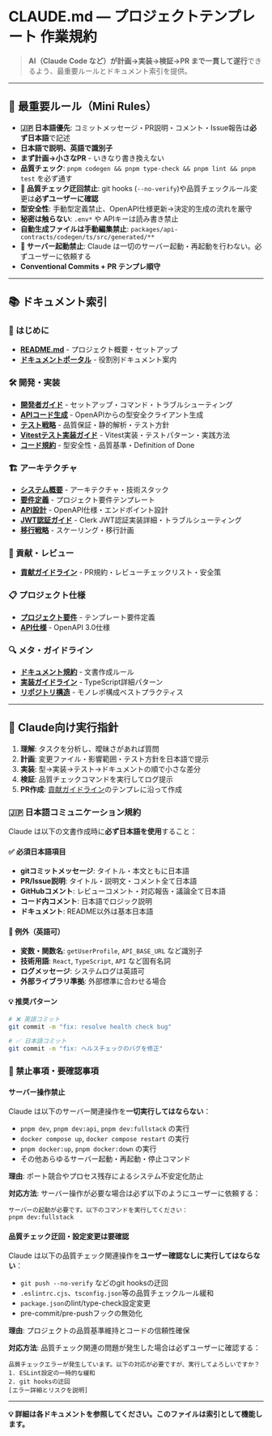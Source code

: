 # CLAUDE.md — プロジェクトテンプレート 作業規約

> **AI（Claude Code など）が計画→実装→検証→PR まで一貫して遂行**できるよう、最重要ルールとドキュメント索引を提供。

---

## 🎯 最重要ルール（Mini Rules）

- **🇯🇵 日本語優先**: コミットメッセージ・PR説明・コメント・Issue報告は**必ず日本語**で記述
- **日本語で説明、英語で識別子**
- **まず計画→小さなPR** - いきなり書き換えない
- **品質チェック**: `pnpm codegen && pnpm type-check && pnpm lint && pnpm test` を必ず通す
- **🚫 品質チェック迂回禁止**: git hooks (`--no-verify`)や品質チェックルール変更は**必ずユーザーに確認**
- **型安全性**: 手動型定義禁止、OpenAPI仕様更新→決定的生成の流れを厳守
- **秘密は触らない**: `.env*` や APIキーは読み書き禁止
- **自動生成ファイルは手動編集禁止**: `packages/api-contracts/codegen/ts/src/generated/**`
- **🚫 サーバー起動禁止**: Claude は一切のサーバー起動・再起動を行わない。必ずユーザーに依頼する
- **Conventional Commits + PR テンプレ順守**

---

## 📚 ドキュメント索引

### 🚀 はじめに

- **[README.md](./README.md)** - プロジェクト概要・セットアップ
- **[ドキュメントポータル](./docs/index.md)** - 役割別ドキュメント案内

### 🛠️ 開発・実装

- **[開発者ガイド](./docs/handbook/developer-guide.md)** - セットアップ・コマンド・トラブルシューティング
- **[APIコード生成](./docs/handbook/api-codegen-guide.md)** - OpenAPIからの型安全クライアント生成
- **[テスト戦略](./docs/handbook/testing-strategy.md)** - 品質保証・静的解析・テスト方針
- **[Vitestテスト実装ガイド](./docs/handbook/testing-guide.md)** - Vitest実装・テストパターン・実践方法
- **[コード規約](./docs/styleguide/code-standards.md)** - 型安全性・品質基準・Definition of Done

### 🏗️ アーキテクチャ

- **[システム概要](./docs/architecture/system-overview.md)** - アーキテクチャ・技術スタック
- **[要件定義](./docs/architecture/requirements.md)** - プロジェクト要件テンプレート
- **[API設計](./docs/architecture/api-design.md)** - OpenAPI仕様・エンドポイント設計
- **[JWT認証ガイド](./docs/architecture/jwt-authentication-guide.md)** - Clerk JWT認証実装詳細・トラブルシューティング
- **[移行戦略](./docs/architecture/migration-strategy.md)** - スケーリング・移行計画

### 🔧 貢献・レビュー

- **[貢献ガイドライン](./docs/contrib/contribution-guide.md)** - PR規約・レビューチェックリスト・安全策

### 📋 プロジェクト仕様

- **[プロジェクト要件](./.kiro/specs/project-template/requirements.md)** - テンプレート要件定義
- **[API仕様](./packages/api-contracts/openapi.yaml)** - OpenAPI 3.0仕様

### 🔍 メタ・ガイドライン

- **[ドキュメント規約](./docs/meta/documentation-guidelines.md)** - 文書作成ルール
- **[実装ガイドライン](./docs/meta/implementation-guidelines.md)** - TypeScript詳細パターン
- **[リポジトリ構造](./docs/meta/repository-structure.md)** - モノレポ構成ベストプラクティス

---

## 🤖 Claude向け実行指針

1. **理解**: タスクを分析し、曖昧さがあれば質問
2. **計画**: 変更ファイル・影響範囲・テスト方針を日本語で提示
3. **実装**: 型→実装→テスト→ドキュメントの順で小さな差分
4. **検証**: 品質チェックコマンドを実行してログ提示
5. **PR作成**: [貢献ガイドライン](./docs/contrib/contribution-guide.md)のテンプレに沿って作成

### 🇯🇵 日本語コミュニケーション規約

Claude は以下の文書作成時に**必ず日本語を使用**すること：

#### ✅ 必須日本語項目

- **gitコミットメッセージ**: タイトル・本文ともに日本語
- **PR/Issue説明**: タイトル・説明文・コメント全て日本語
- **GitHubコメント**: レビューコメント・対応報告・議論全て日本語
- **コード内コメント**: 日本語でロジック説明
- **ドキュメント**: README以外は基本日本語

#### 🚫 例外（英語可）

- **変数・関数名**: `getUserProfile`, `API_BASE_URL` など識別子
- **技術用語**: `React`, `TypeScript`, `API` など固有名詞
- **ログメッセージ**: システムログは英語可
- **外部ライブラリ準拠**: 外部標準に合わせる場合

#### 💡 推奨パターン

```bash
# ❌ 英語コミット
git commit -m "fix: resolve health check bug"

# ✅ 日本語コミット
git commit -m "fix: ヘルスチェックのバグを修正"
```

### 🚫 禁止事項・要確認事項

#### サーバー操作禁止

Claude は以下のサーバー関連操作を**一切実行してはならない**：

- `pnpm dev`, `pnpm dev:api`, `pnpm dev:fullstack` の実行
- `docker compose up`, `docker compose restart` の実行
- `pnpm docker:up`, `pnpm docker:down` の実行
- その他あらゆるサーバー起動・再起動・停止コマンド

**理由**: ポート競合やプロセス残存によるシステム不安定化防止

**対応方法**: サーバー操作が必要な場合は必ず以下のようにユーザーに依頼する：

```
サーバーの起動が必要です。以下のコマンドを実行してください：
pnpm dev:fullstack
```

#### 品質チェック迂回・設定変更は要確認

Claude は以下の品質チェック関連操作を**ユーザー確認なしに実行してはならない**：

- `git push --no-verify` などのgit hooksの迂回
- `.eslintrc.cjs`、`tsconfig.json`等の品質チェックルール緩和
- `package.json`のlint/type-check設定変更
- pre-commit/pre-pushフックの無効化

**理由**: プロジェクトの品質基準維持とコードの信頼性確保

**対応方法**: 品質チェック関連の問題が発生した場合は必ずユーザーに確認する：

```
品質チェックエラーが発生しています。以下の対応が必要ですが、実行してよろしいですか？
1. ESLint設定の一時的な緩和
2. git hooksの迂回
[エラー詳細とリスクを説明]
```

---

**💡 詳細は各ドキュメントを参照してください。このファイルは索引として機能します。**
